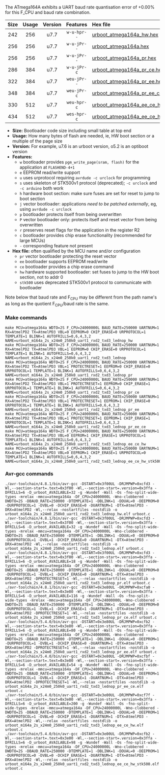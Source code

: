 The ATmega164A exhibits a UART baud rate quantisation error of +0.00% for this F_CPU and baud rate combination.

|Size|Usage|Version|Features|Hex file|
|:-:|:-:|:-:|:-:|:--|
|242|256|u7.7|`w-u-hpr--`|[urboot_atmega164a_hw.hex](https://raw.githubusercontent.com/stefanrueger/urboot.hex/main/cores/mightycore/atmega164a/watchdog_2_s/external_oscillator/12000000_hz/125000_baud/uart1_rxd2_txd3/lednop/urboot_atmega164a_hw.hex)|
|256|256|u7.7|`w-u-jPr--`|[urboot_atmega164a.hex](https://raw.githubusercontent.com/stefanrueger/urboot.hex/main/cores/mightycore/atmega164a/watchdog_2_s/external_oscillator/12000000_hz/125000_baud/uart1_rxd2_txd3/lednop/urboot_atmega164a.hex)|
|256|256|u7.7|`w-u-jPr--`|[urboot_atmega164a_pr.hex](https://raw.githubusercontent.com/stefanrueger/urboot.hex/main/cores/mightycore/atmega164a/watchdog_2_s/external_oscillator/12000000_hz/125000_baud/uart1_rxd2_txd3/lednop/urboot_atmega164a_pr.hex)|
|286|384|u7.7|`w-u-jPr-c`|[urboot_atmega164a_pr_ce.hex](https://raw.githubusercontent.com/stefanrueger/urboot.hex/main/cores/mightycore/atmega164a/watchdog_2_s/external_oscillator/12000000_hz/125000_baud/uart1_rxd2_txd3/lednop/urboot_atmega164a_pr_ce.hex)|
|322|384|u7.7|`weu-jPr--`|[urboot_atmega164a_pr_ee.hex](https://raw.githubusercontent.com/stefanrueger/urboot.hex/main/cores/mightycore/atmega164a/watchdog_2_s/external_oscillator/12000000_hz/125000_baud/uart1_rxd2_txd3/lednop/urboot_atmega164a_pr_ee.hex)|
|348|384|u7.7|`weu-jPr-c`|[urboot_atmega164a_pr_ee_ce.hex](https://raw.githubusercontent.com/stefanrueger/urboot.hex/main/cores/mightycore/atmega164a/watchdog_2_s/external_oscillator/12000000_hz/125000_baud/uart1_rxd2_txd3/lednop/urboot_atmega164a_pr_ee_ce.hex)|
|330|512|u7.7|`weu-hpr-c`|[urboot_atmega164a_ee_ce_hw.hex](https://raw.githubusercontent.com/stefanrueger/urboot.hex/main/cores/mightycore/atmega164a/watchdog_2_s/external_oscillator/12000000_hz/125000_baud/uart1_rxd2_txd3/lednop/urboot_atmega164a_ee_ce_hw.hex)|
|434|512|u7.7|`wes-hpr-c`|[urboot_atmega164a_ee_ce_hw_stk500.hex](https://raw.githubusercontent.com/stefanrueger/urboot.hex/main/cores/mightycore/atmega164a/watchdog_2_s/external_oscillator/12000000_hz/125000_baud/uart1_rxd2_txd3/lednop/urboot_atmega164a_ee_ce_hw_stk500.hex)|

- **Size:** Bootloader code size including small table at top end
- **Usage:** How many bytes of flash are needed, ie, HW boot section or a multiple of the page size
- **Version:** For example, u7.6 is an urboot version, o5.2 is an optiboot version
- **Features:**
  + `w` bootloader provides `pgm_write_page(sram, flash)` for the application at `FLASHEND-4+1`
  + `e` EEPROM read/write support
  + `u` uses urprotocol requiring `avrdude -c urclock` for programming
  + `s` uses skeleton of STK500v1 protocol (deprecated); `-c urclock` and `-c arduino` both work
  + `h` hardware boot section: make sure fuses are set for reset to jump to boot section
  + `j` vector bootloader: applications *need to be patched externally*, eg, using `avrdude -c urclock`
  + `p` bootloader protects itself from being overwritten
  + `P` vector bootloader only: protects itself and reset vector from being overwritten
  + `r` preserves reset flags for the application in the register R2
  + `c` bootloader provides chip erase functionality (recommended for large MCUs)
  + `-` corresponding feature not present
- **Hex file:** often qualified by the MCU name and/or configuration
  + `pr` vector bootloader protecting the reset vector
  + `ee` bootloader supports EEPROM read/write
  + `ce` bootloader provides a chip erase command
  + `hw` hardware supported bootloader: set fuses to jump to the HW boot section, not to addr 0
  + `stk500` uses deprecated STK500v1 protocol to communicate with bootloader


Note below that baud rate and F<sub>CPU</sub> may be different from the path name's as long as the quotient F<sub>CPU</sub>/baud rate is the same.

### Make commands
```
make MCU=atmega164a WDTO=2S F_CPU=24000000L BAUD_RATE=250000 UARTNUM=1 RX=AtmelPD2 TX=AtmelPD3 VBL=0 EEPROM=0 CHIP_ERASE=0 URPROTOCOL=1 TEMPLATE=1 BLINK=1 AUTOFRILLS=0,6,4,3,2 NAME=urboot_m164a_2s_x24m0_250k0_uart1_rxd2_txd3_lednop_hw
make MCU=atmega164a WDTO=2S F_CPU=24000000L BAUD_RATE=250000 UARTNUM=1 RX=AtmelPD2 TX=AtmelPD3 VBL=1 EEPROM=0 CHIP_ERASE=0 URPROTOCOL=1 TEMPLATE=1 BLINK=1 AUTOFRILLS=0,6,4,3,2 NAME=urboot_m164a_2s_x24m0_250k0_uart1_rxd2_txd3_lednop
make MCU=atmega164a WDTO=2S F_CPU=24000000L BAUD_RATE=250000 UARTNUM=1 RX=AtmelPD2 TX=AtmelPD3 VBL=1 PROTECTRESET=1 EEPROM=0 CHIP_ERASE=0 URPROTOCOL=1 TEMPLATE=1 BLINK=1 AUTOFRILLS=0,6,4,3,2 NAME=urboot_m164a_2s_x24m0_250k0_uart1_rxd2_txd3_lednop_pr
make MCU=atmega164a WDTO=2S F_CPU=24000000L BAUD_RATE=250000 UARTNUM=1 RX=AtmelPD2 TX=AtmelPD3 VBL=1 PROTECTRESET=1 EEPROM=0 CHIP_ERASE=1 URPROTOCOL=1 TEMPLATE=1 BLINK=1 AUTOFRILLS=0,6,4,3,2 NAME=urboot_m164a_2s_x24m0_250k0_uart1_rxd2_txd3_lednop_pr_ce
make MCU=atmega164a WDTO=2S F_CPU=24000000L BAUD_RATE=250000 UARTNUM=1 RX=AtmelPD2 TX=AtmelPD3 VBL=1 PROTECTRESET=1 EEPROM=1 CHIP_ERASE=0 URPROTOCOL=1 TEMPLATE=1 BLINK=1 AUTOFRILLS=0,6,4,3,2 NAME=urboot_m164a_2s_x24m0_250k0_uart1_rxd2_txd3_lednop_pr_ee
make MCU=atmega164a WDTO=2S F_CPU=24000000L BAUD_RATE=250000 UARTNUM=1 RX=AtmelPD2 TX=AtmelPD3 VBL=1 PROTECTRESET=1 EEPROM=1 CHIP_ERASE=1 URPROTOCOL=1 TEMPLATE=1 BLINK=1 AUTOFRILLS=0,6,4,3,2 NAME=urboot_m164a_2s_x24m0_250k0_uart1_rxd2_txd3_lednop_pr_ee_ce
make MCU=atmega164a WDTO=2S F_CPU=24000000L BAUD_RATE=250000 UARTNUM=1 RX=AtmelPD2 TX=AtmelPD3 VBL=0 EEPROM=1 CHIP_ERASE=1 URPROTOCOL=1 TEMPLATE=1 BLINK=1 AUTOFRILLS=0,6,4,3,2 NAME=urboot_m164a_2s_x24m0_250k0_uart1_rxd2_txd3_lednop_ee_ce_hw
make MCU=atmega164a WDTO=2S F_CPU=24000000L BAUD_RATE=250000 UARTNUM=1 RX=AtmelPD2 TX=AtmelPD3 VBL=0 EEPROM=1 CHIP_ERASE=1 URPROTOCOL=0 TEMPLATE=1 BLINK=1 AUTOFRILLS=0,6,4,3,2 NAME=urboot_m164a_2s_x24m0_250k0_uart1_rxd2_txd3_lednop_ee_ce_hw_stk500
```

### Avr-gcc commands
```
./avr-toolchain/4.8.1/bin/avr-gcc -DSTART=0x3f00UL -DRJMPWP=0xcfd3 -Wl,--section-start=.text=0x3f00 -Wl,--section-start=.version=0x3ffa -DFRILLS=6 -D_urboot_AVAILABLE=32 -g -Wundef -Wall -Os -fno-split-wide-types -mrelax -mmcu=atmega164a -DF_CPU=24000000L -Wno-clobbered -DWDTO=2S -DBAUD_RATE=250000 -DTEMPLATE=1 -DBLINK=1 -DDUAL=0 -DEEPROM=0 -DURPROTOCOL=1 -DVBL=0 -DCHIP_ERASE=0 -DUARTNUM=1 -DTX=AtmelPD3 -DRX=AtmelPD2 -Wl,--relax -nostartfiles -nostdlib -o urboot_m164a_2s_x24m0_250k0_uart1_rxd2_txd3_lednop_hw.elf urboot.c
./avr-toolchain/4.8.1/bin/avr-gcc -DSTART=0x3f00UL -DRJMPWP=0xcfd3 -Wl,--section-start=.text=0x3f00 -Wl,--section-start=.version=0x3ffa -DFRILLS=6 -D_urboot_AVAILABLE=32 -g -Wundef -Wall -Os -fno-split-wide-types -mrelax -mmcu=atmega164a -DF_CPU=24000000L -Wno-clobbered -DWDTO=2S -DBAUD_RATE=250000 -DTEMPLATE=1 -DBLINK=1 -DDUAL=0 -DEEPROM=0 -DURPROTOCOL=1 -DVBL=1 -DCHIP_ERASE=0 -DUARTNUM=1 -DTX=AtmelPD3 -DRX=AtmelPD2 -Wl,--relax -nostartfiles -nostdlib -o urboot_m164a_2s_x24m0_250k0_uart1_rxd2_txd3_lednop.elf urboot.c
./avr-toolchain/4.8.1/bin/avr-gcc -DSTART=0x3f00UL -DRJMPWP=0xcfd3 -Wl,--section-start=.text=0x3f00 -Wl,--section-start=.version=0x3ffa -DFRILLS=6 -D_urboot_AVAILABLE=18 -g -Wundef -Wall -Os -fno-split-wide-types -mrelax -mmcu=atmega164a -DF_CPU=24000000L -Wno-clobbered -DWDTO=2S -DBAUD_RATE=250000 -DTEMPLATE=1 -DBLINK=1 -DDUAL=0 -DEEPROM=0 -DURPROTOCOL=1 -DVBL=1 -DCHIP_ERASE=0 -DUARTNUM=1 -DTX=AtmelPD3 -DRX=AtmelPD2 -DPROTECTRESET=1 -Wl,--relax -nostartfiles -nostdlib -o urboot_m164a_2s_x24m0_250k0_uart1_rxd2_txd3_lednop_pr.elf urboot.c
./avr-toolchain/4.8.1/bin/avr-gcc -DSTART=0x3e80UL -DRJMPWP=0xcfa0 -Wl,--section-start=.text=0x3e80 -Wl,--section-start=.version=0x3ffa -DFRILLS=6 -D_urboot_AVAILABLE=116 -g -Wundef -Wall -Os -fno-split-wide-types -mrelax -mmcu=atmega164a -DF_CPU=24000000L -Wno-clobbered -DWDTO=2S -DBAUD_RATE=250000 -DTEMPLATE=1 -DBLINK=1 -DDUAL=0 -DEEPROM=0 -DURPROTOCOL=1 -DVBL=1 -DCHIP_ERASE=1 -DUARTNUM=1 -DTX=AtmelPD3 -DRX=AtmelPD2 -DPROTECTRESET=1 -Wl,--relax -nostartfiles -nostdlib -o urboot_m164a_2s_x24m0_250k0_uart1_rxd2_txd3_lednop_pr_ce.elf urboot.c
./avr-toolchain/5.4.0/bin/avr-gcc -DSTART=0x3e80UL -DRJMPWP=0xcfb2 -Wl,--section-start=.text=0x3e80 -Wl,--section-start=.version=0x3ffa -DFRILLS=6 -D_urboot_AVAILABLE=80 -g -Wundef -Wall -Os -fno-split-wide-types -mrelax -mmcu=atmega164a -DF_CPU=24000000L -Wno-clobbered -DWDTO=2S -DBAUD_RATE=250000 -DTEMPLATE=1 -DBLINK=1 -DDUAL=0 -DEEPROM=1 -DURPROTOCOL=1 -DVBL=1 -DCHIP_ERASE=0 -DUARTNUM=1 -DTX=AtmelPD3 -DRX=AtmelPD2 -DPROTECTRESET=1 -Wl,--relax -nostartfiles -nostdlib -o urboot_m164a_2s_x24m0_250k0_uart1_rxd2_txd3_lednop_pr_ee.elf urboot.c
./avr-toolchain/5.4.0/bin/avr-gcc -DSTART=0x3e80UL -DRJMPWP=0xcfbf -Wl,--section-start=.text=0x3e80 -Wl,--section-start=.version=0x3ffa -DFRILLS=6 -D_urboot_AVAILABLE=54 -g -Wundef -Wall -Os -fno-split-wide-types -mrelax -mmcu=atmega164a -DF_CPU=24000000L -Wno-clobbered -DWDTO=2S -DBAUD_RATE=250000 -DTEMPLATE=1 -DBLINK=1 -DDUAL=0 -DEEPROM=1 -DURPROTOCOL=1 -DVBL=1 -DCHIP_ERASE=1 -DUARTNUM=1 -DTX=AtmelPD3 -DRX=AtmelPD2 -DPROTECTRESET=1 -Wl,--relax -nostartfiles -nostdlib -o urboot_m164a_2s_x24m0_250k0_uart1_rxd2_txd3_lednop_pr_ee_ce.elf urboot.c
./avr-toolchain/5.4.0/bin/avr-gcc -DSTART=0x3e00UL -DRJMPWP=0xcf7f -Wl,--section-start=.text=0x3e00 -Wl,--section-start=.version=0x3ffa -DFRILLS=6 -D_urboot_AVAILABLE=200 -g -Wundef -Wall -Os -fno-split-wide-types -mrelax -mmcu=atmega164a -DF_CPU=24000000L -Wno-clobbered -DWDTO=2S -DBAUD_RATE=250000 -DTEMPLATE=1 -DBLINK=1 -DDUAL=0 -DEEPROM=1 -DURPROTOCOL=1 -DVBL=0 -DCHIP_ERASE=1 -DUARTNUM=1 -DTX=AtmelPD3 -DRX=AtmelPD2 -Wl,--relax -nostartfiles -nostdlib -o urboot_m164a_2s_x24m0_250k0_uart1_rxd2_txd3_lednop_ee_ce_hw.elf urboot.c
./avr-toolchain/5.4.0/bin/avr-gcc -DSTART=0x3e00UL -DRJMPWP=0xcfb2 -Wl,--section-start=.text=0x3e00 -Wl,--section-start=.version=0x3ffa -DFRILLS=6 -D_urboot_AVAILABLE=98 -g -Wundef -Wall -Os -fno-split-wide-types -mrelax -mmcu=atmega164a -DF_CPU=24000000L -Wno-clobbered -DWDTO=2S -DBAUD_RATE=250000 -DTEMPLATE=1 -DBLINK=1 -DDUAL=0 -DEEPROM=1 -DURPROTOCOL=0 -DVBL=0 -DCHIP_ERASE=1 -DUARTNUM=1 -DTX=AtmelPD3 -DRX=AtmelPD2 -Wl,--relax -nostartfiles -nostdlib -o urboot_m164a_2s_x24m0_250k0_uart1_rxd2_txd3_lednop_ee_ce_hw_stk500.elf urboot.c
```

